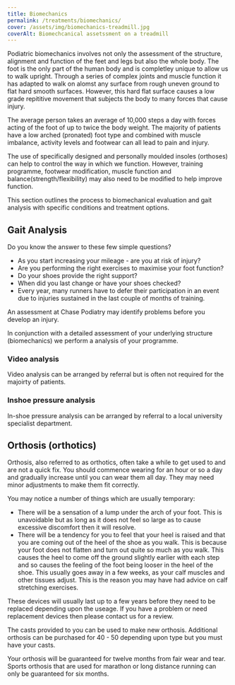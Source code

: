 ```yaml
---
title: Biomechanics
permalink: /treatments/biomechanics/
cover: /assets/img/biomechanics-treadmill.jpg
coverAlt: Biomechcanical assetssment on a treadmill
---
```


Podiatric biomechanics involves not only the assessment of the structure, alignment and function of the feet and legs but also the whole body. The foot is the only part of the human body and is completley unique to allow us to walk upright. Through a series of complex joints and muscle function it has adapted to walk on alomst any surface from rough uneven ground to flat hard smooth surfaces. However, this hard flat surface causes a low grade repititive movement that subjects the body to many forces that cause injury.

The average person takes an average of 10,000 steps a day with forces acting of the foot of up to twice the body weight. The majority of patients have a low arched (pronated) foot type and combined with muscle imbalance, activity levels and footwear can all lead to pain and injury.

The use of specifically designed and personally moulded insoles (orthoses) can help to control the way in which we function. However, training programme, footwear modification, muscle function and balance(strength/flexibility) may also need to be modified to help improve function.

This section outlines the process to biomechanical evaluation and gait analysis with specific conditions and treatment options.

## Gait Analysis
Do you know the answer to these few simple questions?

* As you start increasing your mileage - are you at risk of injury?
* Are you performing the right exercises to maximise your foot function?
* Do your shoes provide the right support?
* When did you last change or have your shoes checked?
* Every year, many runners have to defer their participation in an event due to injuries sustained in the last couple of months of training.

An assessment at Chase Podiatry may identify problems before you develop an injury.

In conjunction with a detailed assessment of your underlying structure (biomechanics) we perform a analysis of your programme.

### Video analysis

Video analysis can be arranged by referral but is often not required for the majoirty of patients.

### Inshoe pressure analysis

In-shoe pressure analysis can be arranged by referral to a local university specialist department.

## Orthosis (orthotics)
Orthosis, also referred to as orthotics, often take a while to get used to and are not a quick fix. You should commence wearing for an hour or so a day and gradually increase until you can wear them all day. They may need minor adjustments to make them fit correctly.

You may notice a number of things which are usually temporary:

* There will be a sensation of a lump under the arch of your foot. This is unavoidable but as long as it does not feel so large as to cause excessive discomfort then it will resolve.
* There will be a tendency for you to feel that your heel is raised and that you are coming out of the heel of the shoe as you walk. This is because your foot does not flatten and turn out quite so much as you walk. This causes the heel to come off the ground slightly earlier with each step and so causes the feeling of the foot being looser in the heel of the shoe. This usually goes away in a few weeks, as your calf muscles and other tissues adjust. This is the reason you may have had advice on calf stretching exercises.

These devices will usually last up to a few years before they need to be replaced depending upon the useage. If you have a problem or need replacement devices then please contact us for a review.

The casts provided to you can be used to make new orthosis. Additional orthosis can be purchased for 40 - 50 depending upon type but you must have your casts.

Your orthosis will be guaranteed for twelve months from fair wear and tear. Sports orthosis that are used for marathon or long distance running can only be guaranteed for six months.
